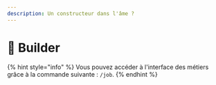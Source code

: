 ```yaml
---
description: Un constructeur dans l'âme ?
---
```


# 🚧 Builder

{% hint style="info" %}
Vous pouvez accéder à l'interface des métiers grâce à la commande suivante : `/job`.
{% endhint %}
